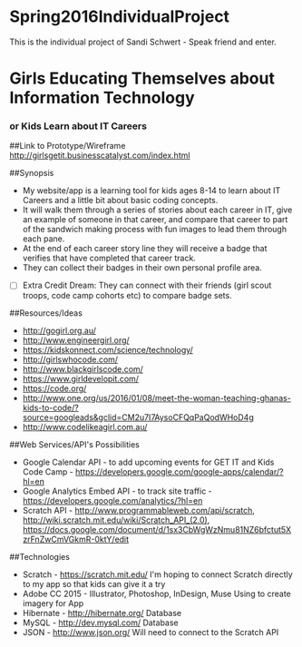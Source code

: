 # Spring2016IndividualProject
This is the individual project of Sandi Schwert - Speak friend and enter.

# Girls Educating Themselves about Information Technology
### or Kids Learn about IT Careers

##Link to Prototype/Wireframe
http://girlsgetit.businesscatalyst.com/index.html 

##Synopsis
- My website/app is a learning tool for kids ages 8-14 to learn about IT Careers and a little bit about basic coding concepts.
- It will walk them through a series of stories about each career in IT, give an example of someone in that career, and compare that career to part of the sandwich making process with fun images to lead them through each pane.
- At the end of each career story line they will receive a badge that verifies that have completed that career track.
- They can collect their badges in their own personal profile area.
- [ ] Extra Credit Dream: They can connect with their friends (girl scout troops, code camp cohorts etc) to compare badge sets.

##Resources/Ideas
* http://gogirl.org.au/
* http://www.engineergirl.org/
* https://kidskonnect.com/science/technology/
* http://girlswhocode.com/
* http://www.blackgirlscode.com/
* https://www.girldevelopit.com/
* https://code.org/
* http://www.one.org/us/2016/01/08/meet-the-woman-teaching-ghanas-kids-to-code/?source=googleads&gclid=CM2u7I7AysoCFQqPaQodWHoD4g
* http://www.codelikeagirl.com.au/

##Web Services/API's Possibilities
* Google Calendar API - to add upcoming events for GET IT and Kids Code Camp - https://developers.google.com/google-apps/calendar/?hl=en
* Google Analytics Embed API - to track site traffic - https://developers.google.com/analytics/?hl=en
* Scratch API - http://www.programmableweb.com/api/scratch, http://wiki.scratch.mit.edu/wiki/Scratch_API_(2.0), https://docs.google.com/document/d/1sx3CbWgWzNmu81NZ6bfctut5XzrFnZwCmVGkmR-0ktY/edit

##Technologies
* Scratch - https://scratch.mit.edu/ 
	I'm hoping to connect Scratch directly to my app so that kids can give it a try
* Adobe CC 2015 - Illustrator, Photoshop, InDesign, Muse
	Using to create imagery for App
* Hibernate - http://hibernate.org/
	Database
* MySQL - http://dev.mysql.com/
	Database
* JSON - http://www.json.org/
	Will need to connect to the Scratch API
	